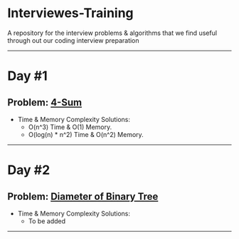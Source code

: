 # Interviewes-Training
A repository for the interview problems &amp; algorithms that we find useful through out our coding interview preparation 

________________________________________________________________________________________________________________________________________
# Day #1
## Problem: [4-Sum](https://leetcode.com/problems/4sum-ii/)
+ Time & Memory Complexity Solutions:
    - O(n^3) Time & O(1) Memory.
    - O(log(n) * n^2) Time & O(n^2) Memory.
________________________________________________________________________________________________________________________________________
# Day #2
## Problem: [Diameter of Binary Tree](https://leetcode.com/problems/diameter-of-binary-tree/)
+ Time & Memory Complexity Solutions:
  - To be added
________________________________________________________________________________________________________________________________________
